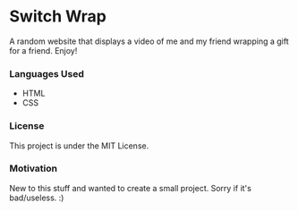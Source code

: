 # Switch Wrap
A random website that displays a video of me and my friend wrapping a gift for a friend. Enjoy! 

### Languages Used
* HTML
* CSS

### License
This project is under the MIT License.

### Motivation
New to this stuff and wanted to create a small project. Sorry if it's bad/useless. :)
